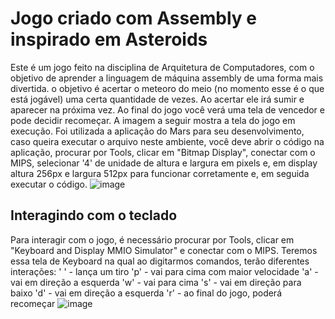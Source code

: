 # Jogo criado com Assembly e inspirado em Asteroids
Este é um jogo feito na disciplina de Arquitetura de Computadores, com o objetivo de aprender a linguagem de máquina assembly de uma forma mais divertida. o objetivo é acertar o meteoro do meio (no momento esse é o que está jogável) uma certa quantidade de vezes. Ao acertar ele irá sumir e aparecer na próxima vez. Ao final do jogo você verá uma tela de vencedor e pode decidir recomeçar. 
A imagem a seguir mostra a tela do jogo em execução. Foi utilizada a aplicação do Mars para seu desenvolvimento, caso queira executar o arquivo neste ambiente, você deve abrir o código na aplicação, procurar por Tools, clicar em "Bitmap Display", conectar com o MIPS, selecionar '4' de unidade de altura e largura em pixels e, em display altura 256px e largura 512px para funcionar corretamente e, em seguida executar o código.
![image](https://github.com/deborasamara/Asteroides-Assembly/assets/50723433/817840e9-696a-466d-9807-31058b2b5915)

## Interagindo com o teclado
Para interagir com o jogo, é necessário procurar por Tools, clicar em "Keyboard and Display MMIO Simulator" e conectar com o MIPS. Teremos essa tela de Keyboard na qual ao digitarmos comandos, terão diferentes interações:
' ' - lança um tiro
'p' - vai para cima com maior velocidade
'a' - vai em direção a esquerda
'w' - vai para cima
's' - vai em direção para baixo
'd' - vai em direção a esquerda
'r' - ao final do jogo, poderá recomeçar
![image](https://github.com/deborasamara/Asteroides-Assembly/assets/50723433/a5cf8c66-bc7f-4ebf-a59e-285752e0e67d)





